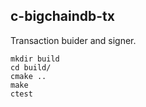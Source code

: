 ## c-bigchaindb-tx

Transaction buider and signer.

```
mkdir build
cd build/
cmake ..
make
ctest
```

